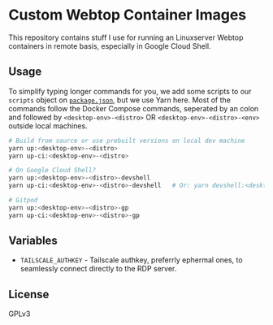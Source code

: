 # Custom Webtop Container Images

This repository contains stuff I use for running an Linuxserver Webtop containers in remote basis, especially in Google Cloud Shell.

## Usage

To simplify typing longer commands for you, we add some scripts to our `scripts` object on [`package.json`](./package.json),
but we use Yarn here. Most of the commands follow the Docker Compose commands, seperated by an colon and followed by
`<desktop-env>-<distro>` OR `<desktop-env>-<distro>-<env>` outside local machines.

```bash
# Build from source or use prebuilt versions on local dev machine
yarn up:<desktop-env>-<distro>
yarn up-ci:<desktop-env>-<distro>

# On Google Cloud Shell?
yarn up:<desktop-env>-<distro>-devshell
yarn up-ci:<desktop-env>-<distro>-devshell   # Or: yarn devshell:<desktop-env>-<distro>

# Gitpod
yarn up:<desktop-env>-<distro>-gp
yarn up-ci:<desktop-env>-<distro>-gp
```

## Variables

* `TAILSCALE_AUTHKEY` - Tailscale authkey, preferrly ephermal ones, to seamlessly connect directly to the RDP server.

## License

GPLv3
